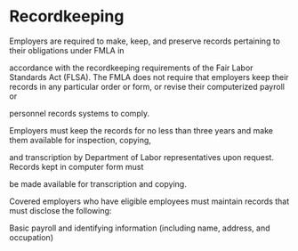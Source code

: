 # Recordkeeping

Employers are required to make, keep, and preserve records pertaining to their obligations under FMLA in

accordance with the recordkeeping requirements of the Fair Labor Standards Act (FLSA). The FMLA does not require that employers keep their records in any particular order or form, or revise their computerized payroll or

personnel records systems to comply.

Employers must keep the records for no less than three years and make them available for inspection, copying,

and transcription by Department of Labor representatives upon request. Records kept in computer form must

be made available for transcription and copying.

Covered employers who have eligible employees must maintain records that must disclose the following:

Basic payroll and identifying information (including name, address, and occupation)